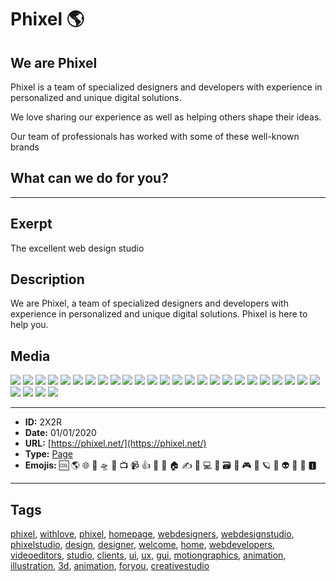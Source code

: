 # Phixel 🌎
## We are Phixel
Phixel is a team of specialized designers and developers with experience in personalized and unique digital solutions.

We love sharing our experience as well as helping others shape their ideas.

Our team of professionals has worked with some of these well-known brands

## What can we do for you?
------------
## Exerpt
The excellent web design studio
## Description
We are Phixel, a team of specialized designers and developers with experience in personalized and unique digital solutions. Phixel is here to help you.
## Media
<img src="media/43cbe27f/video.jpg">
<img src="media/77bce59a/avatar.jpg">
<img src="media/1d9d05cb/card-a-es-scaled.jpg">
<img src="media/d8286302/card-a-scaled.jpg">
<img src="media/25e2b60f/card-b-es-scaled.jpg">
<img src="media/bc812933/card-b-scaled.jpg">
<img src="media/4a971b48/header.jpg">
<img src="media/210bbd02/maxresdefault-1.jpg">
<img src="media/131615af/phixel-reel-1-mp4-image-1.jpg">
<img src="media/5393764e/phixel-reel-1-mp4-image.jpg">
<img src="media/d0fa9cac/qr.jpg">
<img src="media/bad6ebde/television-deep-in-the-snow.jpg">
<img src="media/8c18b215/vhs-player-mp4-image.jpg">
<img src="media/60c32789/we-are-phixel-celcius-development-mp4-image.jpg">
<img src="media/a750a5d4/loop.mp3">
<img src="media/40963d44/development-loop.mp4">
<img src="media/a5a04954/television-deep-in-the-clouds.mp4">
<img src="media/41dc8cdb/logo-reveal.mp4">
<img src="media/6b25fa3d/vhs-player.mp4">
<img src="media/32ccf6ba/favicon-black.png">
<img src="media/87b77293/favicon-monotone.png">
<img src="media/b5d0cc51/favicon-white.png">
<img src="media/fea4f89c/favicon.png">
<img src="media/32ea7bdf/icon.png">
<img src="media/d3065a74/logo-dark.png">
<img src="media/9955a959/logo-h-dark.png">
<img src="media/e05d2133/logo-h.png">
<img src="media/24b9363b/logo.png">
<img src="media/b0f67cad/line-mountains-1.svg">

------------
- **ID:** 2X2R
- **Date:** 01/01/2020
- **URL:** [https://phixel.net/](https://phixel.net/)
- **Type:** [Page](#page)
- **Emojis:** 🆒 🌎 🌐 🎨 🛸 📼 📺 📹 👍 🔗 📝 🏠 ✍️ 👨 💻 👑 🗃 👾 🎮 📲 🪐 🌟 👽 🚀 🌌 🅸

------------
## Tags
[phixel](#phixel), [withlove](#withlove), [phixel](#phixel), [homepage](#homepage), [webdesigners](#webdesigners), [webdesignstudio](#webdesignstudio), [phixelstudio](#phixelstudio), [design](#design), [designer](#designer), [welcome](#welcome), [home](#home), [webdevelopers](#webdevelopers), [videoeditors](#videoeditors), [studio](#studio), [clients](#clients), [ui](#ui), [ux](#ux), [gui](#gui), [motiongraphics](#motiongraphics), [animation](#animation), [illustration](#illustration), [3d](#3d), [animation](#animation), [foryou](#foryou), [creativestudio](#creativestudio)
